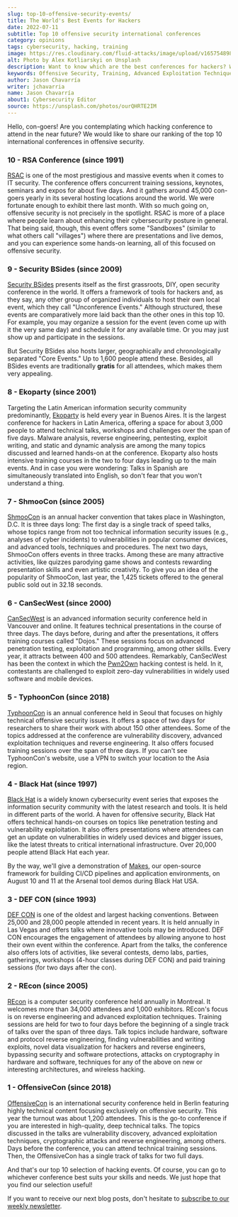 ```yaml
---
slug: top-10-offensive-security-events/
title: The World's Best Events for Hackers
date: 2022-07-11
subtitle: Top 10 offensive security international conferences
category: opinions
tags: cybersecurity, hacking, training
image: https://res.cloudinary.com/fluid-attacks/image/upload/v1657548989/blog/top-10-offensive-security-events/cover_conferences.webp
alt: Photo by Alex Kotliarskyi on Unsplash
description: Want to know which are the best conferences for hackers? We share our selection of the top 10 international hacking events focusing on offensive security.
keywords: Offensive Security, Training, Advanced Exploitation Techniques, Reverse Engineering, Conference, Ranking, Ethical Hacking, Pentesting
author: Jason Chavarría
writer: jchavarria
name: Jason Chavarría
about1: Cybersecurity Editor
source: https://unsplash.com/photos/ourQHRTE2IM
---
```


Hello,
con-goers!
Are you contemplating which hacking conference to attend in the near future?
We would like to share our ranking of the top 10 international conferences
in offensive security.

### 10 - RSA Conference (since 1991)

[RSAC](https://www.rsaconference.com/en)
is one of the most prestigious and massive events
when it comes to IT security.
The conference offers concurrent training sessions,
keynotes,
seminars
and expos
for about five days.
And it gathers around 45,000 con-goers yearly
in its several hosting locations around the world.
We were fortunate enough to exhibit there last month.
With so much going on,
offensive security is not precisely in the spotlight.
RSAC is more of a place
where people learn about enhancing their cybersecurity posture in general.
That being said,
though,
this event offers some "Sandboxes"
(similar to what others call "villages")
where there are presentations and live demos,
and you can experience some hands-on learning,
all of this focused on offensive security.

### 9 - Security BSides (since 2009)

[Security BSides](http://www.securitybsides.com/w/page/12194156/FrontPage)
presents itself as the first grassroots,
DIY,
open security conference in the world.
It offers a framework of tools for hackers and,
as they say,
any other group of organized individuals
to host their own local event,
which they call "Unconference Events."
Although structured,
these events are comparatively more laid back than the other ones
in this top 10.
For example,
you may organize a session for the event
(even come up with it the very same day)
and schedule it for any available time.
Or you may just show up and participate in the sessions.

But Security BSides also hosts larger,
geographically and chronologically separated "Core Events."
Up to 1,600 people attend these.
Besides,
all BSides events are traditionally **gratis** for all attendees,
which makes them very appealing.

### 8 - Ekoparty (since 2001)

Targeting the Latin American information security community predominantly,
[Ekoparty](https://www.ekoparty.org/en_US/)
is held every year in Buenos Aires.
It is the largest conference for hackers in Latin America,
offering a space for about 3,000 people to attend technical talks,
workshops and challenges over the span of five days.
Malware analysis,
reverse engineering,
pentesting,
exploit writing,
and static and dynamic analysis
are among the many topics discussed and learned hands-on at the conference.
Ekoparty also hosts intensive training courses
in the two to four days leading up to the main events.
And in case you were wondering:
Talks in Spanish are simultaneously translated into English,
so don't fear that you won't understand a thing.

### 7 - ShmooCon (since 2005)

[ShmooCon](https://www.shmoocon.org/)
is an annual hacker convention that takes place in Washington, D.C.
It is three days long:
The first day is a single track of speed talks,
whose topics range from not too technical information security issues
(e.g., analyses of cyber incidents)
to vulnerabilities in popular consumer devices,
and advanced tools, techniques and procedures.
The next two days,
ShmooCon offers events in three tracks.
Among these are many attractive activities,
like quizzes parodying game shows
and contests rewarding presentation skills
and even artistic creativity.
To give you an idea of the popularity of ShmooCon,
last year,
the 1,425 tickets offered to the general public sold out in 32.18 seconds.

### 6 - CanSecWest (since 2000)

[CanSecWest](https://www.secwest.net/)
is an advanced information security conference held in Vancouver and online.
It features technical presentations in the course of three days.
The days before,
during and after the presentations,
it offers training courses called "Dojos."
These sessions focus on advanced penetration testing,
exploitation
and programming,
among other skills.
Every year,
it attracts between 400 and 500 attendees.
Remarkably,
CanSecWest has been the context
in which the [Pwn2Own](https://www.zerodayinitiative.com/blog/2022/1/12/pwn2own-vancouver-2022-luanch)
hacking contest is held.
In it,
contestants are challenged to exploit zero-day vulnerabilities
in widely used software and mobile devices.

### 5 - TyphoonCon (since 2018)

[TyphoonCon](https://typhooncon.com/)
is an annual conference held in Seoul
that focuses on highly technical offensive security issues.
It offers a space of two days for researchers
to share their work with about 150 other attendees.
Some of the topics addressed at the conference are vulnerability discovery,
advanced exploitation techniques
and reverse engineering.
It also offers focused training sessions over the span of three days.
If you can't see TyphoonCon's website,
use a VPN to switch your location to the Asia region.

### 4 - Black Hat (since 1997)

[Black Hat](https://www.blackhat.com/)
is a widely known cybersecurity event series
that exposes the information security community
with the latest research and tools.
It is held in different parts of the world.
A haven for offensive security,
Black Hat offers technical hands-on courses
on topics like penetration testing and vulnerability exploitation.
It also offers presentations
where attendees can get an update on vulnerabilities
in widely used devices
and bigger issues,
like the latest threats to critical international infrastructure.
Over 20,000 people attend Black Hat each year.

By the way,
we'll give a demonstration of [Makes](https://github.com/fluidattacks/makes),
our open-source framework for building CI/CD pipelines
and application environments,
on August 10 and 11 at the Arsenal tool demos during Black Hat USA.

### 3 - DEF CON (since 1993)

[DEF CON](https://defcon.org/)
is one of the oldest and largest hacking conventions.
Between 25,000 and 28,000 people attended in recent years.
It is held annually in Las Vegas
and offers talks where innovative tools may be introduced.
DEF CON encourages the engagement of attendees
by allowing anyone to host their own event within the conference.
Apart from the talks,
the conference also offers lots of activities,
like several contests,
demo labs,
parties,
gatherings,
workshops (4-hour classes during DEF CON)
and paid training sessions (for two days after the con).

### 2 - REcon (since 2005)

[REcon](https://recon.cx/2022/index.html)
is a computer security conference held annually in Montreal.
It welcomes more than 34,000 attendees and 1,000 exhibitors.
REcon's focus is on reverse engineering and advanced exploitation techniques.
Training sessions are held for two to four days
before the beginning of a single track of talks
over the span of three days.
Talk topics include hardware,
software and protocol reverse engineering,
finding vulnerabilities and writing exploits,
novel data visualization for hackers and reverse engineers,
bypassing security and software protections,
attacks on cryptography in hardware and software,
techniques for any of the above on new
or interesting architectures,
and wireless hacking.

### 1 - OffensiveCon (since 2018)

[OffensiveCon](https://www.offensivecon.org/)
is an international security conference held in Berlin
featuring highly technical content focusing exclusively on offensive security.
This year the turnout was about 1,200 attendees.
This is the go-to conference if you are interested in high-quality,
deep technical talks.
The topics discussed in the talks are vulnerability discovery,
advanced exploitation techniques,
cryptographic attacks
and reverse engineering,
among others.
Days before the conference,
you can attend technical training sessions.
Then,
the OffensiveCon has a single track of talks for two full days.

And that's our top 10 selection of hacking events.
Of course,
you can go to whichever conference best suits your skills and needs.
We just hope that you find our selection useful\!

If you want to receive our next blog posts,
don't hesitate to [subscribe to our weekly newsletter](../../subscription/).
